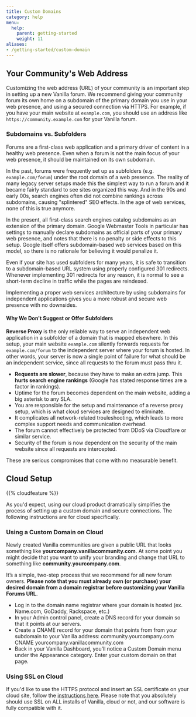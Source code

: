 ```yaml
---
title: Custom Domains
category: help
menu:
  help:
    parent: getting-started
    weight: 11
aliases:
- /getting-started/custom-domain
---
```


## Your Community's Web Address

Customizing the web address (URL) of your community is an important step in setting up a new Vanilla forum. We recommend giving your community forum its own home on a subdomain of the primary domain you use in your web presence, and using a secured connection via HTTPS. For example, if you have your main website at `example.com`, you should use an address like `https://community.example.com` for your Vanilla forum.

###  Subdomains vs. Subfolders

Forums are a first-class web application and a primary driver of content in a healthy web presence. Even when a forum is not the main focus of your web presence, it should be maintained on its own subdomain.

In the past, forums were frequently set up as subfolders (e.g. `example.com/forum`) under the root domain of a web presence. The reality of many legacy server setups made this the simplest way to run a forum and it became fairly standard to see sites organized this way. And in the 90s and early 00s, search engines often did not combine rankings across subdomains, causing "splintered" SEO effects. In the age of web services, none of this is true anymore.

In the present, all first-class search engines catalog subdomains as an extension of the primary domain. Google Webmaster Tools in particular has settings to manually declare subdomains as official parts of your primary web presence, and notes that there is no penalty or side effects to this setup. Google itself offers subdomain-based web services based on this model, so there is no rationale for believing it would penalize it.

Even if your site has used subfolders for many years, it is safe to transition to a subdomain-based URL system using properly configured 301 redirects. Whenever implementing 301 redirects for any reason, it is normal to see a short-term decline in traffic while the pages are reindexed.

Implementing a proper web services architecture by using subdomains for independent applications gives you a more robust and secure web presence with no downsides.

#### Why We Don't Suggest or Offer Subfolders

**Reverse Proxy** is the only reliable way to serve an independent web application in a subfolder of a domain that is mapped elsewhere. In this setup, your main website `example.com` silently forwards requests for `example.com/forum` to the independent server where your forum is hosted.  In other words, your server is now a single point of failure for what should be an independent service, since all requests to the forum must pass thru it.

* **Requests are slower**, because they have to make an extra jump. This **hurts search engine rankings** (Google has stated response times are a factor in rankings).
* Uptime for the forum becomes dependent on the main website, adding a big asterisk to any SLA.
* You are responsible for the setup and maintenance of a reverse proxy setup, which is what cloud services are designed to eliminate.
* It complicates all network-related trouleshooting, which leads to more complex support needs and communication overhead.
* The forum cannot effectively be protected from DDoS via Cloudflare or similar service.
* Security of the forum is now dependent on the security of the main website since all requests are intercepted.

These are serious compromises that come with no measurable benefit.

## Cloud Setup

{{% cloudfeature %}}

As you'd expect, using our cloud product dramatically simplifies the process of setting up a custom domain and secure connections. The following instructions are for cloud specifically.

### Using a Custom Domain on Cloud

Newly created Vanilla communities are given a public URL that looks something like **yourcompany.vanillacommunity.com**. At some point you might decide that you want to unify your branding and change that URL to something like **community.yourcompany.com**. 

It’s a simple, two-step process that we recommend for all new forum owners. __Please note that you must already own (or purchase) your desired domain from a domain registrar before customizing your Vanilla Forums URL.__

* Log in to the domain name registrar where your domain is hosted (ex. Name.com, GoDaddy, Rackspace, etc.)
* In your Admin control panel, create a DNS record for your domain so that it points at our servers.
* Create a CNAME record for your domain that points from from your subdomain to your Vanilla address: community.yourcompany.com CNAME yourcompany.vanillacommunity.com 
* Back in your Vanilla Dashboard, you’ll notice a Custom Domain menu under the Appearance category. Enter your custom domain on that page. 

### Using SSL on Cloud

If you'd like to use the HTTPS protocol and insert an SSL certificate on your cloud site, follow the [instructions here](/cloud/ssl/). Please note that you absolutely should use SSL on ALL installs of Vanilla, cloud or not, and our software is fully compatible with it.
